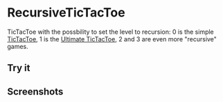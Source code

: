 # RecursiveTicTacToe

TicTacToe with the possbility to set the level to recursion: 0 is the simple [TicTacToe](https://en.wikipedia.org/wiki/Tic-tac-toe), 1 is the [Ultimate TicTacToe](https://en.wikipedia.org/wiki/Ultimate_tic-tac-toe), 2 and 3 are even more "recursive" games.

## Try it



## Screenshots
